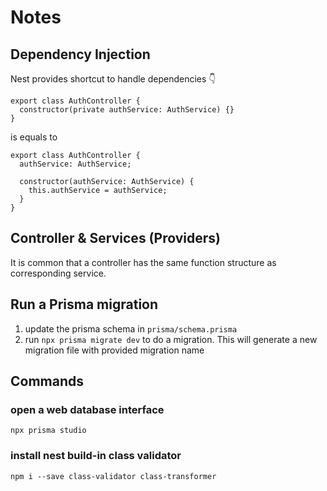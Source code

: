 # Notes

## Dependency Injection

Nest provides shortcut to handle dependencies 👇‍

```
export class AuthController {
  constructor(private authService: AuthService) {}
}
```

is equals to

```
export class AuthController {
  authService: AuthService;

  constructor(authService: AuthService) {
    this.authService = authService;
  }
}
```

## Controller & Services (Providers)

It is common that a controller has the same function structure as corresponding service.

## Run a Prisma migration

1. update the prisma schema in `prisma/schema.prisma`
2. run `npx prisma migrate dev` to do a migration. This will generate a new migration file with provided migration name

## Commands

### open a web database interface

```
npx prisma studio
```

### install nest build-in class validator

```
npm i --save class-validator class-transformer
```

